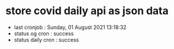 # store covid daily api as json data

- last cronjob : Sunday, 01 August 2021 13:18:32
- status og cron : success
- status daily cron : success
      
      